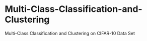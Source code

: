 # Multi-Class-Classification-and-Clustering
Multi-Class Classification and Clustering on CIFAR-10 Data Set
